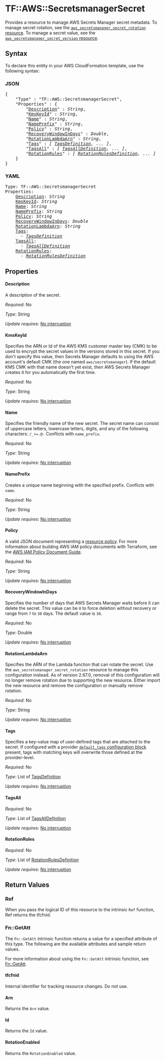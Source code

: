 # TF::AWS::SecretsmanagerSecret

Provides a resource to manage AWS Secrets Manager secret metadata. To manage secret rotation, see the [`aws_secretsmanager_secret_rotation` resource](/docs/providers/aws/r/secretsmanager_secret_rotation.html). To manage a secret value, see the [`aws_secretsmanager_secret_version` resource](/docs/providers/aws/r/secretsmanager_secret_version.html).

## Syntax

To declare this entity in your AWS CloudFormation template, use the following syntax:

### JSON

<pre>
{
    "Type" : "TF::AWS::SecretsmanagerSecret",
    "Properties" : {
        "<a href="#description" title="Description">Description</a>" : <i>String</i>,
        "<a href="#kmskeyid" title="KmsKeyId">KmsKeyId</a>" : <i>String</i>,
        "<a href="#name" title="Name">Name</a>" : <i>String</i>,
        "<a href="#nameprefix" title="NamePrefix">NamePrefix</a>" : <i>String</i>,
        "<a href="#policy" title="Policy">Policy</a>" : <i>String</i>,
        "<a href="#recoverywindowindays" title="RecoveryWindowInDays">RecoveryWindowInDays</a>" : <i>Double</i>,
        "<a href="#rotationlambdaarn" title="RotationLambdaArn">RotationLambdaArn</a>" : <i>String</i>,
        "<a href="#tags" title="Tags">Tags</a>" : <i>[ <a href="tagsdefinition.md">TagsDefinition</a>, ... ]</i>,
        "<a href="#tagsall" title="TagsAll">TagsAll</a>" : <i>[ <a href="tagsalldefinition.md">TagsAllDefinition</a>, ... ]</i>,
        "<a href="#rotationrules" title="RotationRules">RotationRules</a>" : <i>[ <a href="rotationrulesdefinition.md">RotationRulesDefinition</a>, ... ]</i>
    }
}
</pre>

### YAML

<pre>
Type: TF::AWS::SecretsmanagerSecret
Properties:
    <a href="#description" title="Description">Description</a>: <i>String</i>
    <a href="#kmskeyid" title="KmsKeyId">KmsKeyId</a>: <i>String</i>
    <a href="#name" title="Name">Name</a>: <i>String</i>
    <a href="#nameprefix" title="NamePrefix">NamePrefix</a>: <i>String</i>
    <a href="#policy" title="Policy">Policy</a>: <i>String</i>
    <a href="#recoverywindowindays" title="RecoveryWindowInDays">RecoveryWindowInDays</a>: <i>Double</i>
    <a href="#rotationlambdaarn" title="RotationLambdaArn">RotationLambdaArn</a>: <i>String</i>
    <a href="#tags" title="Tags">Tags</a>: <i>
      - <a href="tagsdefinition.md">TagsDefinition</a></i>
    <a href="#tagsall" title="TagsAll">TagsAll</a>: <i>
      - <a href="tagsalldefinition.md">TagsAllDefinition</a></i>
    <a href="#rotationrules" title="RotationRules">RotationRules</a>: <i>
      - <a href="rotationrulesdefinition.md">RotationRulesDefinition</a></i>
</pre>

## Properties

#### Description

A description of the secret.

_Required_: No

_Type_: String

_Update requires_: [No interruption](https://docs.aws.amazon.com/AWSCloudFormation/latest/UserGuide/using-cfn-updating-stacks-update-behaviors.html#update-no-interrupt)

#### KmsKeyId

Specifies the ARN or Id of the AWS KMS customer master key (CMK) to be used to encrypt the secret values in the versions stored in this secret. If you don't specify this value, then Secrets Manager defaults to using the AWS account's default CMK (the one named `aws/secretsmanager`). If the default KMS CMK with that name doesn't yet exist, then AWS Secrets Manager creates it for you automatically the first time.

_Required_: No

_Type_: String

_Update requires_: [No interruption](https://docs.aws.amazon.com/AWSCloudFormation/latest/UserGuide/using-cfn-updating-stacks-update-behaviors.html#update-no-interrupt)

#### Name

Specifies the friendly name of the new secret. The secret name can consist of uppercase letters, lowercase letters, digits, and any of the following characters: `/_+=.@-` Conflicts with `name_prefix`.

_Required_: No

_Type_: String

_Update requires_: [No interruption](https://docs.aws.amazon.com/AWSCloudFormation/latest/UserGuide/using-cfn-updating-stacks-update-behaviors.html#update-no-interrupt)

#### NamePrefix

Creates a unique name beginning with the specified prefix. Conflicts with `name`.

_Required_: No

_Type_: String

_Update requires_: [No interruption](https://docs.aws.amazon.com/AWSCloudFormation/latest/UserGuide/using-cfn-updating-stacks-update-behaviors.html#update-no-interrupt)

#### Policy

A valid JSON document representing a [resource policy](https://docs.aws.amazon.com/secretsmanager/latest/userguide/auth-and-access_resource-based-policies.html). For more information about building AWS IAM policy documents with Terraform, see the [AWS IAM Policy Document Guide](https://learn.hashicorp.com/terraform/aws/iam-policy).

_Required_: No

_Type_: String

_Update requires_: [No interruption](https://docs.aws.amazon.com/AWSCloudFormation/latest/UserGuide/using-cfn-updating-stacks-update-behaviors.html#update-no-interrupt)

#### RecoveryWindowInDays

Specifies the number of days that AWS Secrets Manager waits before it can delete the secret. This value can be `0` to force deletion without recovery or range from `7` to `30` days. The default value is `30`.

_Required_: No

_Type_: Double

_Update requires_: [No interruption](https://docs.aws.amazon.com/AWSCloudFormation/latest/UserGuide/using-cfn-updating-stacks-update-behaviors.html#update-no-interrupt)

#### RotationLambdaArn

Specifies the ARN of the Lambda function that can rotate the secret. Use the `aws_secretsmanager_secret_rotation` resource to manage this configuration instead. As of version 2.67.0, removal of this configuration will no longer remove rotation due to supporting the new resource. Either import the new resource and remove the configuration or manually remove rotation.

_Required_: No

_Type_: String

_Update requires_: [No interruption](https://docs.aws.amazon.com/AWSCloudFormation/latest/UserGuide/using-cfn-updating-stacks-update-behaviors.html#update-no-interrupt)

#### Tags

Specifies a key-value map of user-defined tags that are attached to the secret. If configured with a provider [`default_tags` configuration block](/docs/providers/aws/index.html#default_tags-configuration-block) present, tags with matching keys will overwrite those defined at the provider-level.

_Required_: No

_Type_: List of <a href="tagsdefinition.md">TagsDefinition</a>

_Update requires_: [No interruption](https://docs.aws.amazon.com/AWSCloudFormation/latest/UserGuide/using-cfn-updating-stacks-update-behaviors.html#update-no-interrupt)

#### TagsAll

_Required_: No

_Type_: List of <a href="tagsalldefinition.md">TagsAllDefinition</a>

_Update requires_: [No interruption](https://docs.aws.amazon.com/AWSCloudFormation/latest/UserGuide/using-cfn-updating-stacks-update-behaviors.html#update-no-interrupt)

#### RotationRules

_Required_: No

_Type_: List of <a href="rotationrulesdefinition.md">RotationRulesDefinition</a>

_Update requires_: [No interruption](https://docs.aws.amazon.com/AWSCloudFormation/latest/UserGuide/using-cfn-updating-stacks-update-behaviors.html#update-no-interrupt)

## Return Values

### Ref

When you pass the logical ID of this resource to the intrinsic `Ref` function, Ref returns the tfcfnid.

### Fn::GetAtt

The `Fn::GetAtt` intrinsic function returns a value for a specified attribute of this type. The following are the available attributes and sample return values.

For more information about using the `Fn::GetAtt` intrinsic function, see [Fn::GetAtt](https://docs.aws.amazon.com/AWSCloudFormation/latest/UserGuide/intrinsic-function-reference-getatt.html).

#### tfcfnid

Internal identifier for tracking resource changes. Do not use.

#### Arn

Returns the <code>Arn</code> value.

#### Id

Returns the <code>Id</code> value.

#### RotationEnabled

Returns the <code>RotationEnabled</code> value.

